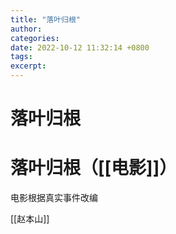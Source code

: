 ```yaml
---
title: "落叶归根"
author: 
categories: 
date: 2022-10-12 11:32:14 +0800
tags: 
excerpt: 
---
```






# 落叶归根




# 落叶归根（[[电影]]）

电影根据真实事件改编

[[赵本山]]


